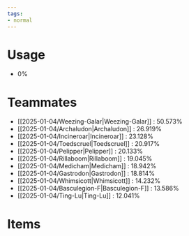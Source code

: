 ```yaml
---
tags:
- normal
---
```

# Usage
- 0%
# Teammates
- [[2025-01-04/Weezing-Galar|Weezing-Galar]] : 50.573%
- [[2025-01-04/Archaludon|Archaludon]] : 26.919%
- [[2025-01-04/Incineroar|Incineroar]] : 23.128%
- [[2025-01-04/Toedscruel|Toedscruel]] : 20.917%
- [[2025-01-04/Pelipper|Pelipper]] : 20.133%
- [[2025-01-04/Rillaboom|Rillaboom]] : 19.045%
- [[2025-01-04/Medicham|Medicham]] : 18.942%
- [[2025-01-04/Gastrodon|Gastrodon]] : 18.814%
- [[2025-01-04/Whimsicott|Whimsicott]] : 14.232%
- [[2025-01-04/Basculegion-F|Basculegion-F]] : 13.586%
- [[2025-01-04/Ting-Lu|Ting-Lu]] : 12.041%
# Items